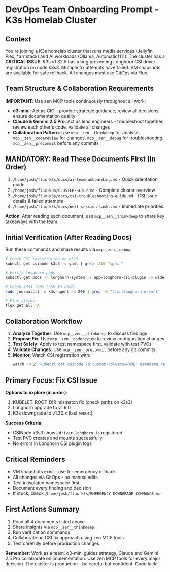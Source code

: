 # DevOps Team Onboarding Prompt - K3s Homelab Cluster

## Context
You're joining a K3s homelab cluster that runs media services (Jellyfin, Plex, *arr stack) and AI workloads (Ollama, Automatic1111). The cluster has a **CRITICAL ISSUE**: K3s v1.32.5 has a bug preventing Longhorn CSI driver registration on node k3s3. Multiple fix attempts have failed. VM snapshots are available for safe rollback. All changes must use GitOps via Flux.

## Team Structure & Collaboration Requirements
**IMPORTANT**: Use zen MCP tools continuously throughout all work:
- **o3-mini**: Act as CIO - provide strategic guidance, review all decisions, ensure documentation quality
- **Claude & Gemini 2.5 Pro**: Act as lead engineers - troubleshoot together, review each other's code, validate all changes
- **Collaboration Pattern**: Use `mcp__zen__thinkdeep` for analysis, `mcp__zen__codereview` for changes, `mcp__zen__debug` for troubleshooting, `mcp__zen__precommit` before any commits

## MANDATORY: Read These Documents First (In Order)
1. `/home/josh/flux-k3s/docs/ai-team-onboarding.md` - Quick orientation guide
2. `/home/josh/flux-k3s/CLUSTER-SETUP.md` - Complete cluster overview
3. `/home/josh/flux-k3s/docs/csi-troubleshooting-guide.md` - CSI issue details & failed attempts
4. `/home/josh/flux-k3s/docs/next-session-tasks.md` - Immediate priorities

**Action**: After reading each document, use `mcp__zen__thinkdeep` to share key takeaways with the team.

## Initial Verification (After Reading Docs)
Run these commands and share results via `mcp__zen__debug`:
```bash
# Check CSI registration on k3s3
kubectl get csinode k3s3 -o yaml | grep -A10 "spec:"

# Verify Longhorn pods
kubectl get pods -n longhorn-system -l app=longhorn-csi-plugin -o wide

# Check k3s3 logs (SSH to node)
sudo journalctl -u k3s-agent -n 200 | grep -E "(csi|longhorn|error)"

# Flux status
flux get all -A
```

## Collaboration Workflow
1. **Analyze Together**: Use `mcp__zen__thinkdeep` to discuss findings
2. **Propose Fix**: Use `mcp__zen__codereview` to review configuration changes
3. **Test Safely**: Apply to test namespace first, validate with test PVCs
4. **Validate Changes**: Use `mcp__zen__precommit` before any git commits
5. **Monitor**: Watch CSI registration with:
   ```bash
   watch -n 2 'kubectl get csinode -o custom-columns=NAME:.metadata.name,DRIVERS:.spec.drivers[*].name'
   ```

## Primary Focus: Fix CSI Issue
**Options to explore (in order)**:
1. KUBELET_ROOT_DIR mismatch fix (check paths on k3s3)
2. Longhorn upgrade to v1.9.0
3. K3s downgrade to v1.30.x (last resort)

**Success Criteria**:
- CSINode k3s3 shows `driver.longhorn.io` registered
- Test PVC creates and mounts successfully
- No errors in Longhorn CSI plugin logs

## Critical Reminders
- VM snapshots exist - use for emergency rollback
- All changes via GitOps - no manual edits
- Test in isolated namespace first
- Document every finding and decision
- If stuck, check `/home/josh/flux-k3s/EMERGENCY-DOWNGRADE-COMMANDS.md`

## First Actions Summary
1. Read all 4 documents listed above
2. Share insights via `mcp__zen__thinkdeep` 
3. Run verification commands
4. Collaborate on CSI fix approach using zen MCP tools
5. Test carefully before production changes

**Remember**: Work as a team. o3-mini guides strategy, Claude and Gemini 2.5 Pro collaborate on implementation. Use zen MCP tools for every major decision. The cluster is production - be careful but confident. Good luck!